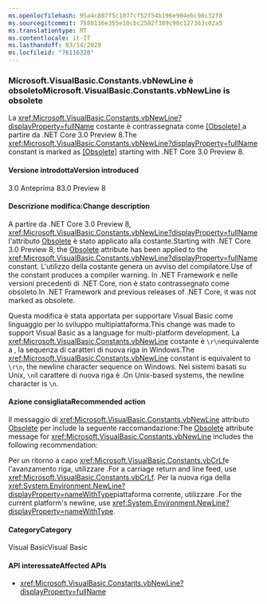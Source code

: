 ```yaml
---
ms.openlocfilehash: 95a4c807f5c1077cf52f54b196e904ebc98c32f8
ms.sourcegitcommit: 7588136e355e10cbc2582f389c90c127363c02a5
ms.translationtype: MT
ms.contentlocale: it-IT
ms.lasthandoff: 03/14/2020
ms.locfileid: "76116320"
---
```

### <a name="microsoftvisualbasicconstantsvbnewline-is-obsolete"></a><span data-ttu-id="55616-101">Microsoft.VisualBasic.Constants.vbNewLine è obsoleto</span><span class="sxs-lookup"><span data-stu-id="55616-101">Microsoft.VisualBasic.Constants.vbNewLine is obsolete</span></span>

<span data-ttu-id="55616-102">La <xref:Microsoft.VisualBasic.Constants.vbNewLine?displayProperty=fullName> costante è contrassegnata come [ \[Obsolete\] ](xref:System.ObsoleteAttribute) a partire da .NET Core 3.0 Preview 8.</span><span class="sxs-lookup"><span data-stu-id="55616-102">The <xref:Microsoft.VisualBasic.Constants.vbNewLine?displayProperty=fullName> constant is marked as [\[Obsolete\]](xref:System.ObsoleteAttribute) starting with .NET Core 3.0 Preview 8.</span></span>

#### <a name="version-introduced"></a><span data-ttu-id="55616-103">Versione introdotta</span><span class="sxs-lookup"><span data-stu-id="55616-103">Version introduced</span></span>

<span data-ttu-id="55616-104">3.0 Anteprima 8</span><span class="sxs-lookup"><span data-stu-id="55616-104">3.0 Preview 8</span></span>

#### <a name="change-description"></a><span data-ttu-id="55616-105">Descrizione modifica:</span><span class="sxs-lookup"><span data-stu-id="55616-105">Change description</span></span>

<span data-ttu-id="55616-106">A partire da .NET Core 3.0 Preview 8, <xref:Microsoft.VisualBasic.Constants.vbNewLine?displayProperty=fullName> l'attributo [Obsolete](xref:System.ObsoleteAttribute) è stato applicato alla costante.</span><span class="sxs-lookup"><span data-stu-id="55616-106">Starting with .NET Core 3.0 Preview 8, the [Obsolete](xref:System.ObsoleteAttribute) attribute has been applied to the <xref:Microsoft.VisualBasic.Constants.vbNewLine?displayProperty=fullName> constant.</span></span> <span data-ttu-id="55616-107">L'utilizzo della costante genera un avviso del compilatore.</span><span class="sxs-lookup"><span data-stu-id="55616-107">Use of the constant produces a compiler warning.</span></span> <span data-ttu-id="55616-108">In .NET Framework e nelle versioni precedenti di .NET Core, non è stato contrassegnato come obsoleto.</span><span class="sxs-lookup"><span data-stu-id="55616-108">In .NET Framework and previous releases of .NET Core, it was not marked as obsolete.</span></span>

<span data-ttu-id="55616-109">Questa modifica è stata apportata per supportare Visual Basic come linguaggio per lo sviluppo multipiattaforma.</span><span class="sxs-lookup"><span data-stu-id="55616-109">This change was made to support Visual Basic as a language for multi-platform development.</span></span> <span data-ttu-id="55616-110">La <xref:Microsoft.VisualBasic.Constants.vbNewLine> costante è `\r\n`equivalente a , la sequenza di caratteri di nuova riga in Windows.</span><span class="sxs-lookup"><span data-stu-id="55616-110">The <xref:Microsoft.VisualBasic.Constants.vbNewLine> constant is equivalent to `\r\n`, the newline character sequence on Windows.</span></span> <span data-ttu-id="55616-111">Nei sistemi basati su Unix, `\n`il carattere di nuova riga è .</span><span class="sxs-lookup"><span data-stu-id="55616-111">On Unix-based systems, the newline character is `\n`.</span></span>

#### <a name="recommended-action"></a><span data-ttu-id="55616-112">Azione consigliata</span><span class="sxs-lookup"><span data-stu-id="55616-112">Recommended action</span></span>

<span data-ttu-id="55616-113">Il messaggio di <xref:Microsoft.VisualBasic.Constants.vbNewLine> attributo [Obsolete](xref:System.ObsoleteAttribute) per include la seguente raccomandazione:</span><span class="sxs-lookup"><span data-stu-id="55616-113">The [Obsolete](xref:System.ObsoleteAttribute) attribute message for <xref:Microsoft.VisualBasic.Constants.vbNewLine> includes the following recommendation:</span></span>

<span data-ttu-id="55616-114">Per un ritorno a capo <xref:Microsoft.VisualBasic.Constants.vbCrLf>e l'avanzamento riga, utilizzare .</span><span class="sxs-lookup"><span data-stu-id="55616-114">For a carriage return and line feed, use <xref:Microsoft.VisualBasic.Constants.vbCrLf>.</span></span> <span data-ttu-id="55616-115">Per la nuova riga della <xref:System.Environment.NewLine?displayProperty=nameWithType>piattaforma corrente, utilizzare .</span><span class="sxs-lookup"><span data-stu-id="55616-115">For the current platform's newline, use <xref:System.Environment.NewLine?displayProperty=nameWithType>.</span></span>

#### <a name="category"></a><span data-ttu-id="55616-116">Category</span><span class="sxs-lookup"><span data-stu-id="55616-116">Category</span></span>

<span data-ttu-id="55616-117">Visual Basic</span><span class="sxs-lookup"><span data-stu-id="55616-117">Visual Basic</span></span>

#### <a name="affected-apis"></a><span data-ttu-id="55616-118">API interessate</span><span class="sxs-lookup"><span data-stu-id="55616-118">Affected APIs</span></span>

- <xref:Microsoft.VisualBasic.Constants.vbNewLine?displayProperty=fullName>

<!--

### Affected APIs

- `F:Microsoft.VisualBasic.Constants.vbNewLine`

-->
